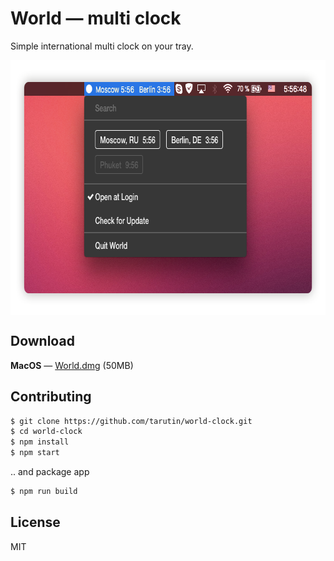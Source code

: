# World — multi clock
Simple international multi clock on your tray.

<p align="center">
    <img src="https://raw.githubusercontent.com/tarutin/world-clock/master/resources/preview.png" width="718" height="408" alt="World multi clock" align="center">
</p>

## Download
<b>MacOS</b> — [World.dmg](https://tarutin.github.io/world-clock/builds/World.dmg) (50MB)

## Contributing
```bash
$ git clone https://github.com/tarutin/world-clock.git
$ cd world-clock
$ npm install
$ npm start
```
.. and package app
``` bash
$ npm run build
```

## License
MIT